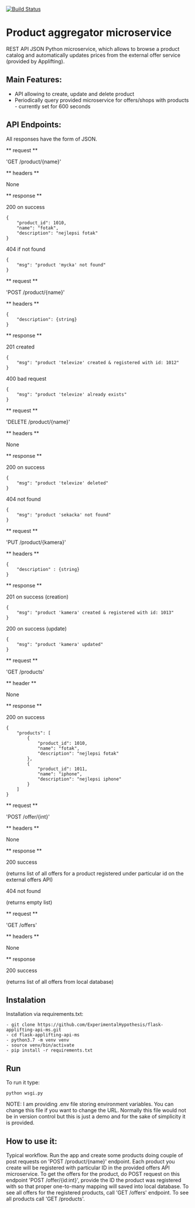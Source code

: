 [![Build Status](https://travis-ci.com/ExperimentalHypothesis/flask-applifting-api-ms.svg?branch=master)](https://travis-ci.com/ExperimentalHypothesis/flask-applifting-api-ms)

# Product aggregator microservice
  
REST API JSON Python microservice, which allows to browse a product catalog and
automatically updates prices from the external offer service (provided by Applifting).

## Main Features:
- API allowing to create, update and delete product
- Periodically query provided microservice for offers/shops with products - currently set for 600 seconds

## API Endpoints:

All responses have the form of JSON.

** request **

'GET /product/{name}'

** headers **

None

** response **

200 on success
```
{
    "product_id": 1010,
    "name": "fotak",
    "description": "nejlepsi fotak"
}
```
404 if not found
```
{
    "msg": "product 'mycka' not found"
}
```

** request ** 

'POST /product/{name}'

** headers **
```
{
    "description": {string}
}
```
** response ** 
 
201 created
```
{
    "msg": "product 'televize' created & registered with id: 1012"
}
```
400 bad request
```
{
    "msg": "product 'televize' already exists"
}
```

** request **

'DELETE /product/{name}'

** headers ** 

None

** response **

200 on success
```
{
    "msg": "product 'televize' deleted"
}
```
404 not found
```
{
    "msg": "product 'sekacka' not found"
}
```
** request **

'PUT /product/{kamera}'

** headers ** 
```
{
    "description" : {string}
}
```

** response **

201 on success (creation)

```
{
    "msg": "product 'kamera' created & registered with id: 1013"
}
```
200 on success (update)
```
{
    "msg": "product 'kamera' updated"
}
```

** request **

'GET /products'

** header ** 

None

** response **

200 on success
```
{
    "products": [
        {
            "product_id": 1010,
            "name": "fotak",
            "description": "nejlepsi fotak"
        },
        {
            "product_id": 1011,
            "name": "iphone",
            "description": "nejlepsi iphone"
        }
    ]
}
```

** request **

'POST /offer/{int}'

** headers ** 

None

** response ** 

200 success

(returns list of all offers for a product registered under particular id on the external offers API)

404 not found

(returns empty list)

** request **

'GET /offers'

** headers ** 

None

** response 

200 success

(returns list of all offers from local database)

## Instalation

Installation via requirements.txt:

```
- git clone https://github.com/ExperimentalHypothesis/flask-applifting-api-ms.git
- cd flask-applifting-api-ms
- python3.7 -m venv venv
- source venv/bin/activate
- pip install -r requirements.txt
```

## Run
To run it type:
```
python wsgi.py
```

NOTE: I am providing .env file storing environment variables. You can change this file if you want to change the URL. Normally this file would not be in version control but
this is just a demo and for the sake of simplicity it is provided.

## How to use it:

Typical workflow. Run the app and create some products doing couple of post requests on 'POST /product/{name}' endpoint. 
Each product you create will be registered with particular ID in the provided offers API microservice. 
To get the offers for the product, do POST request on this endpoint 'POST /offer/{id:int}', 
provide the ID the product was registered with so that proper one-to-many mapping will saved into local database.
To see all offers for the registered products, call 'GET /offers' endpoint.
To see all products call 'GET /products'.


